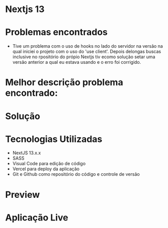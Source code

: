 # Nextjs 13

# Problemas encontrados

- Tive um problema com o uso de hooks no lado do servidor na versão na qual iniciei o projeto com o
  uso do 'use client'. Depois delongas buscas inclusive no rpositório do própio Nextjs tiv ecomo solução
  setar uma versão anterior a qual eu estava usando e o erro foi corrigido.

# Melhor descrição problema encontrado:

# Solução

# Tecnologias Utilizadas

- NextJS 13.x.x
- SASS
- Visual Code para edição de código
- Vercel para deploy da aplicação
- Git e Github como repositório do código e controle de versão

# Preview

# Aplicação Live
